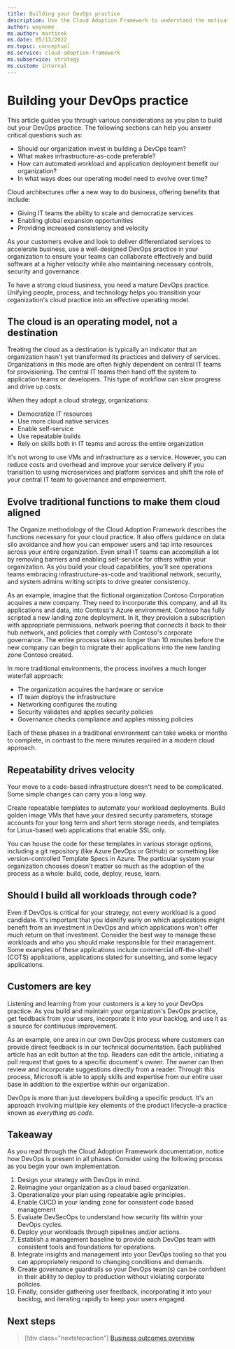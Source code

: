 ```yaml
---
title: Building your DevOps practice
description: Use the Cloud Adoption Framework to understand the motivations behind cloud migration that can help produce more successful business outcomes.
author: wayneme
ms.author: martinek
ms.date: 05/13/2022
ms.topic: conceptual
ms.service: cloud-adoption-framework
ms.subservice: strategy
ms.custom: internal
---
```


# Building your DevOps practice

This article guides you through various considerations as you plan to build out your DevOps practice. The following sections can help you answer critical questions such as:

- Should our organization invest in building a DevOps team?
- What makes infrastructure-as-code preferable?
- How can automated workload and application deployment benefit our organization?
- In what ways does our operating model need to evolve over time?

Cloud architectures offer a new way to do business, offering benefits that include:

- Giving IT teams the ability to scale and democratize services
- Enabling global expansion opportunities
- Providing increased consistency and velocity

As your customers evolve and look to deliver differentiated services to accelerate business, use a well-designed DevOps practice in your organization to ensure your teams can collaborate effectively and build software at a higher velocity while also maintaining necessary controls, security and governance.

To have a strong cloud business, you need a mature DevOps practice. Unifying people, process, and technology helps you transition your organization's cloud practice into an effective operating model.

## The cloud is an operating model, not a destination

Treating the cloud as a destination is typically an indicator that an organization hasn't yet transformed its practices and delivery of services. Organizations in this mode are often highly dependent on central IT teams for provisioning. The central IT teams then hand off the system to application teams or developers. This type of workflow can slow progress and drive up costs.

When they adopt a cloud strategy, organizations:

- Democratize IT resources
- Use more cloud native services
- Enable self-service
- Use repeatable builds
- Rely on skills both in IT teams and across the entire organization

It's not wrong to use VMs and infrastructure as a service. However, you can reduce costs and overhead and improve your service delivery if you transition to using microservices and platform services and shift the role of your central IT team to governance and empowerment.

## Evolve traditional functions to make them cloud aligned

The Organize methodology of the Cloud Adoption Framework describes the functions necessary for your cloud practice. It also offers guidance on data silo avoidance and how you can empower users and tap into resources across your entire organization. Even small IT teams can accomplish a lot by removing barriers and enabling self-service for others within your organization. As you build your cloud capabilities, you'll see operations teams embracing infrastructure-as-code and traditional network, security, and system admins writing scripts to drive greater consistency.

As an example, imagine that the fictional organization Contoso Corporation acquires a new company. They need to incorporate this company, and all its applications and data, into Contoso's Azure environment. Contoso has fully scripted a new landing zone deployment. In it, they provision a subscription with appropriate permissions, network peering that connects it back to their hub network, and policies that comply with Contoso's corporate governance. The entire process takes no longer than 10 minutes before the new company can begin to migrate their applications into the new landing zone Contoso created.

In more traditional environments, the process involves a much longer waterfall approach:

- The organization acquires the hardware or service
- IT team deploys the infrastructure
- Networking configures the routing
- Security validates and applies security policies
- Governance checks compliance and applies missing policies

Each of these phases in a traditional environment can take weeks or months to complete, in contrast to the mere minutes required in a modern cloud approach.

## Repeatability drives velocity

Your move to a code-based infrastructure doesn't need to be complicated. Some simple changes can carry you a long way.

Create repeatable templates to automate your workload deployments. Build golden image VMs that have your desired security parameters, storage accounts for your long term and short term storage needs, and templates for Linux-based web applications that enable SSL only.

You can house the code for these templates in various storage options, including a git repository (like Azure DevOps or GitHub) or something like version-controlled Template Specs in Azure. The particular system your organization chooses doesn't matter so much as the adoption of the process as a whole: build, code, deploy, reuse, learn.

## Should I build all workloads through code?

Even if DevOps is critical for your strategy, not every workload is a good candidate. It's important that you identify early on which applications might benefit from an investment in DevOps and which applications won't offer much return on that investment. Consider the best way to manage these workloads and who you should make responsible for their management. Some examples of these applications include commercial off-the-shelf (COTS) applications, applications slated for sunsetting, and some legacy applications.

## Customers are key

Listening and learning from your customers is a key to your DevOps practice. As you build and maintain your organization's DevOps practice, get feedback from your users, incorporate it into your backlog, and use it as a source for continuous improvement.

As an example, one area in our own DevOps process where customers can provide direct feedback is in our technical documentation. Each published article has an edit button at the top. Readers can edit the article, initiating a pull request that goes to a specific document's owner. The owner can then review and incorporate suggestions directly from a reader. Through this process, Microsoft is able to apply skills and expertise from our entire user base in addition to the expertise within our organization.

DevOps is more than just developers building a specific product. It's an approach involving multiple key elements of the product lifecycle–a practice known as *everything as code*.

## Takeaway

As you read through the Cloud Adoption Framework documentation, notice how DevOps is present in all phases. Consider using the following process as you begin your own implementation.

1. Design your strategy with DevOps in mind.
2. Reimagine your organization as a cloud based organization.
3. Operationalize your plan using repeatable agile principles.
4. Enable CI/CD in your landing zone for consistent code based management
5. Evaluate DevSecOps to understand how security fits within your DevOps cycles.
6. Deploy your workloads through pipelines and/or actions.
7. Establish a management baseline to provide each DevOps team with consistent tools and foundations for operations.
8. Integrate insights and management into your DevOps tooling so that you can appropriately respond to changing conditions and demands.
9. Create governance guardrails so your DevOps team(s) can be confident in their ability to deploy to production without violating corporate policies.
10. Finally, consider gathering user feedback, incorporating it into your backlog, and iterating rapidly to keep your users engaged.

## Next steps

> [!div class="nextstepaction"]
> [Business outcomes overview](./business-outcomes/index.md)
